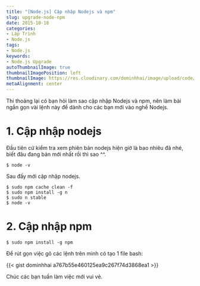 ```yaml
---
title: "[Node.js] Cập nhập Nodejs và npm"
slug: upgrade-node-npm
date: 2015-10-18
categories:
- Lập Trình
- Node.js
tags:
- Node.js
keywords:
- Node.js Upgrade
autoThumbnailImage: true
thumbnailImagePosition: left
thumbnailImage: https://res.cloudinary.com/dominhhai/image/upload/code/nodejs_svg.svg
metaAlignment: center
---
```

Thi thoảng lại có bạn hỏi làm sao cập nhập Nodejs và npm, nên làm bài ngắn gọn vài lệnh này để dành cho các bạn mới vào nghề Nodejs.
<!--more-->

# 1. Cập nhập nodejs
Đầu tiên cứ kiểm tra xem phiên bản nodejs hiện giờ là bao nhiêu đã nhé, biết đâu đang bản mới nhất rồi thì sao ^^.

```
$ node -v
```

Sau đấy mới cập nhập nodejs.

```
$ sudo npm cache clean -f
$ sudo npm install -g n
$ sudo n stable
$ node -v
```

# 2. Cập nhập npm

```
$ sudo npm install -g npm
```

Để rút gọn việc gõ các lệnh trên mình có tạo 1 file bash:

{{< gist dominhhai a767b55e460125ea9c267f74d3868ea1 >}}

Chúc các bạn tuần làm việc mới vui vẻ.
